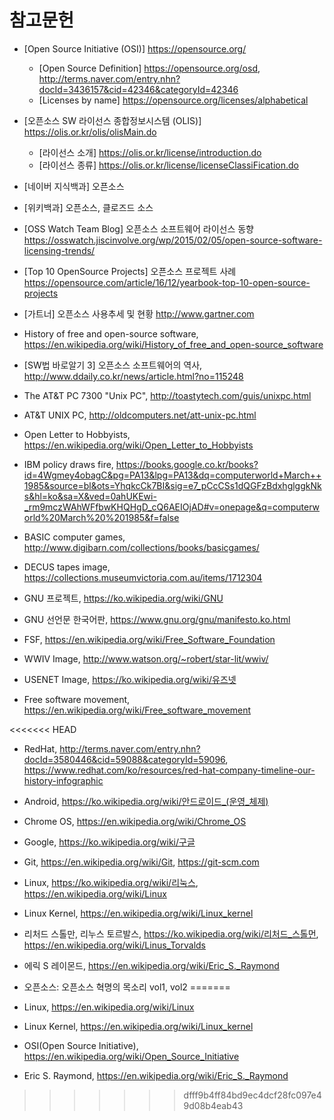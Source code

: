 # 참고문헌

* [Open Source Initiative (OSI)] https://opensource.org/
    * [Open Source Definition] https://opensource.org/osd, http://terms.naver.com/entry.nhn?docId=3436157&cid=42346&categoryId=42346
    * [Licenses by name] https://opensource.org/licenses/alphabetical

* [오픈소스 SW 라이선스 종합정보시스템 (OLIS)] https://olis.or.kr/olis/olisMain.do
    * [라이선스 소개] https://olis.or.kr/license/introduction.do
    * [라이선스 종류] https://olis.or.kr/license/licenseClassiFication.do

* [네이버 지식백과] 오픈소스

* [위키백과] 오픈소스, 클로즈드 소스

* [OSS Watch Team Blog] 오픈소스 소프트웨어 라이선스 동향 https://osswatch.jiscinvolve.org/wp/2015/02/05/open-source-software-licensing-trends/

* [Top 10 OpenSource Projects] 오픈소스 프로젝트 사례 https://opensource.com/article/16/12/yearbook-top-10-open-source-projects

* [가트너]  오픈소스 사용추세 및 현황 http://www.gartner.com

* History of free and open-source software, https://en.wikipedia.org/wiki/History_of_free_and_open-source_software

* [SW법 바로알기 3] 오픈소스 소프트웨어의 역사, http://www.ddaily.co.kr/news/article.html?no=115248

* The AT&T PC 7300 "Unix PC", http://toastytech.com/guis/unixpc.html

*  AT&T UNIX PC, http://oldcomputers.net/att-unix-pc.html

* Open Letter to Hobbyists, https://en.wikipedia.org/wiki/Open_Letter_to_Hobbyists

* IBM policy draws fire, https://books.google.co.kr/books?id=4Wgmey4obagC&pg=PA13&lpg=PA13&dq=computerworld+March++1985&source=bl&ots=YhqkcCk7BI&sig=e7_pCcCSs1dQGFzBdxhglggkNks&hl=ko&sa=X&ved=0ahUKEwi-_rm9mczWAhWFfbwKHQHgD_cQ6AEIOjAD#v=onepage&q=computerworld%20March%20%201985&f=false

*  BASIC computer games, http://www.digibarn.com/collections/books/basicgames/

* DECUS tapes image, https://collections.museumvictoria.com.au/items/1712304

* GNU 프로젝트, https://ko.wikipedia.org/wiki/GNU

* GNU 선언문 한국어판, https://www.gnu.org/gnu/manifesto.ko.html

* FSF, https://en.wikipedia.org/wiki/Free_Software_Foundation

*  WWIV Image, http://www.watson.org/~robert/star-lit/wwiv/

* USENET Image, https://ko.wikipedia.org/wiki/유즈넷

* Free software movement, https://en.wikipedia.org/wiki/Free_software_movement

<<<<<<< HEAD
* RedHat, http://terms.naver.com/entry.nhn?docId=3580446&cid=59088&categoryId=59096, https://www.redhat.com/ko/resources/red-hat-company-timeline-our-history-infographic

* Android, https://ko.wikipedia.org/wiki/안드로이드_(운영_체제)

* Chrome OS, https://en.wikipedia.org/wiki/Chrome_OS

* Google, https://ko.wikipedia.org/wiki/구글

* Git, https://en.wikipedia.org/wiki/Git, https://git-scm.com

* Linux, https://ko.wikipedia.org/wiki/리눅스, https://en.wikipedia.org/wiki/Linux

* Linux Kernel, https://en.wikipedia.org/wiki/Linux_kernel

* 리처드 스톨만, 리누스 토르발스, https://ko.wikipedia.org/wiki/리처드_스톨먼, https://en.wikipedia.org/wiki/Linus_Torvalds

* 에릭 S 레이몬드, https://en.wikipedia.org/wiki/Eric_S._Raymond

* 오픈소스: 오픈소스 혁명의 목소리 vol1, vol2
=======
* Linux, https://en.wikipedia.org/wiki/Linux

* Linux Kernel, https://en.wikipedia.org/wiki/Linux_kernel

* OSI(Open Source Initiative), https://en.wikipedia.org/wiki/Open_Source_Initiative

* Eric S. Raymond, https://en.wikipedia.org/wiki/Eric_S._Raymond

>>>>>>> dfff9b4ff84bd9ec4dcf28fc097e49d08b4eab43
